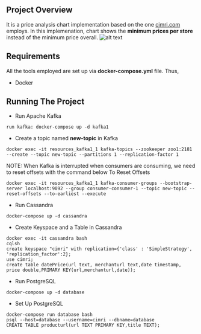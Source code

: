 ## Project Overview
It is a price analysis chart implementation based on the one [cimri.com](https://www.cimri.com/) employs. In this implemenation, chart shows the **minimum prices per store** instead of the minimum price overall.
![alt text](https://github.com/mrabiabrn/shops-prices-table/blob/main/project-overview.PNG)


## Requirements
All the tools employed are set up via **docker-compose.yml** file. Thus, 
- Docker

## Running The Project
- Run Apache Kafka

```
run kafka: docker-compose up -d kafka1 
```

- Create a topic named **new-topic** in Kafka
```
docker exec -it resources_kafka1_1 kafka-topics --zookeeper zoo1:2181 --create --topic new-topic --partitions 1 --replication-factor 1 
```
NOTE: When Kafka is interrupted when consumers are consuming, we need to reset offsets with the command below
To Reset Offsets
```
docker exec -it resources_kafka1_1 kafka-consumer-groups --bootstrap-server localhost:9092 --group consumer-consumer-1 --topic new-topic --reset-offsets --to-earliest --execute
```

- Run Cassandra

```
docker-compose up -d cassandra  
```
- Create Keyspace and a Table in Cassandra
```
docker exec -it cassandra bash  
cqlsh  
create keyspace "cimri" with replication={'class' : 'SimpleStrategy', 'replication_factor':2};   
use cimri;   
create table datePrice(url text, merchanturl text,date timestamp, price double,PRIMARY KEY(url,merchanturl,date));  
```
- Run PostgreSQL
```
docker-compose up -d database
```
- Set Up PostgreSQL
```
docker-compose run database bash    
psql --host=database --username=cimri --dbname=database  
CREATE TABLE producturl(url TEXT PRIMARY KEY,title TEXT);
```
